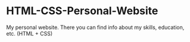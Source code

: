 # HTML-CSS-Personal-Website
My personal website. There you can find info about my skills, education, etc. (HTML + CSS)
